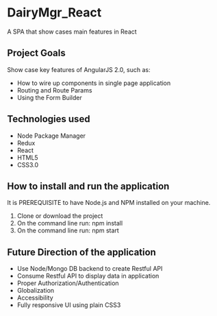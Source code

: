 ﻿# DairyMgr_React
A SPA that show cases main features in React

## Project Goals
Show case key features of AngularJS 2.0, such as:
 - How to wire up components in single page application
 - Routing and Route Params
 - Using the Form Builder
 
## Technologies used
 - Node Package Manager
 - Redux
 - React
 - HTML5
 - CSS3.0
 
## How to install and run the application
It is PREREQUISITE to have Node.js and NPM installed on your machine.
  1. Clone or download the project
  2. On the command line run: npm install
  3. On the command line run: npm start
  
## Future Direction of the application
 - Use Node/Mongo DB backend to create Restful API
 - Consume Restful API to display data in application
 - Proper Authorization/Authentication
 - Globalization
 - Accessibility
 - Fully responsive UI using plain CSS3
